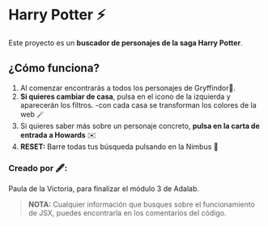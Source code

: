 # Harry Potter ⚡ 

Este proyecto es un  **buscador de personajes de la saga Harry Potter**.

## ¿Cómo funciona?

1.  Al comenzar encontrarás a todos los personajes de Gryffindor🦁. 
2. **Si quieres cambiar de casa**, pulsa en el icono de la izquierda y aparecerán los filtros.
   -con cada casa se transforman los colores de la web 🪄 
3. Si quieres saber más sobre un personaje concreto, **pulsa en la carta de entrada a Howards** ✉️
4. **RESET:** Barre todas tus búsqueda pulsando en la Nimbus 🧹



### Creado por 🖋️:
Paula de la Victoria, para finalizar el módulo 3 de Adalab.

> **NOTA:** Cualquier información que busques sobre el funcionamiento de JSX, puedes encontrarla en los comentarios del código.
